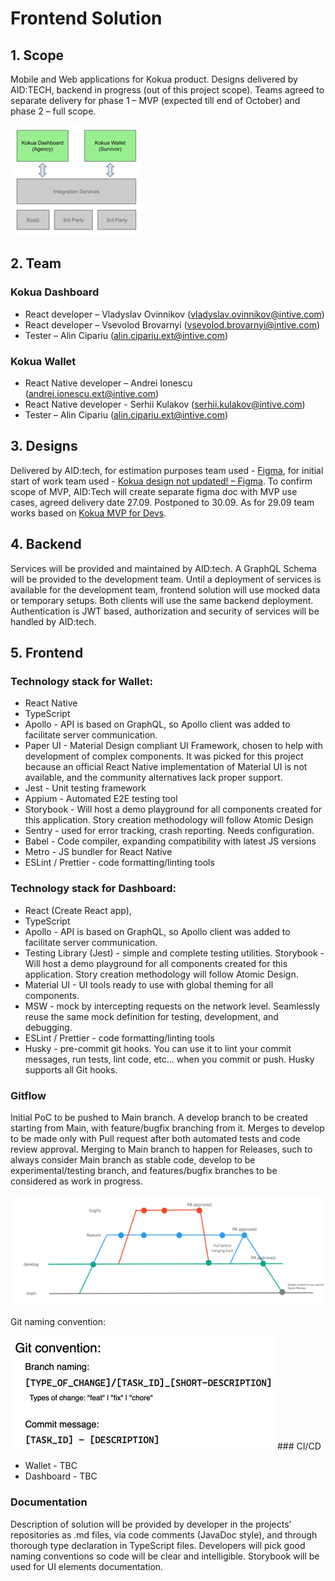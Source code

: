 # Frontend Solution
## 1. Scope
Mobile and Web applications for Kokua product. Designs delivered by AID:TECH, backend in progress (out of this project scope). Teams agreed to separate delivery for phase 1 – MVP (expected till end of October) and phase 2 – full scope.

![Frontend Solution](./frontend-solution.png)

## 2. Team
### Kokua Dashboard
* React developer – Vladyslav Ovinnikov (vladyslav.ovinnikov@intive.com)
* React developer – Vsevolod Brovarnyi (vsevolod.brovarnyi@intive.com)
* Tester – Alin Cipariu (alin.cipariu.ext@intive.com)
### Kokua Wallet
* React Native developer – Andrei Ionescu (andrei.ionescu.ext@intive.com)
* React Native developer - Serhii Kulakov (serhii.kulakov@intive.com)
* Tester – Alin Cipariu (alin.cipariu.ext@intive.com)

## 3. Designs
Delivered by AID:tech, for estimation purposes team used - [Figma](https://www.figma.com/file/8fBuwFBvr6sWBY152iGZRN/Estimation-Kokua-File?node-id=0%3A1), for initial start of work team used - [Kokua design not updated! – Figma](https://www.figma.com/file/jOMYbQM0MDsmnmtfY1wvPw/Kokua-design-not-updated!?node-id=0%3A1).  To confirm scope of MVP, AID:Tech will create separate figma doc with MVP use cases, agreed delivery date 27.09. Postponed to 30.09. As for 29.09 team works based on [Kokua MVP for Devs](https://www.figma.com/file/mWHiMWwQMB7CuAdfMhRqOu/Kokua-MVP-for-Devs-(DRAFT!)?node-id=0%3A1).
## 4. Backend
Services will be provided and maintained by AID:tech. A GraphQL Schema will be provided to the development team. Until a deployment of services is available for the development team, frontend solution will use mocked data or temporary setups. Both clients will use the same backend deployment. Authentication is JWT based, authorization and security of services will be handled by AID:tech.
## 5. Frontend
### Technology stack for Wallet:
* React Native
* TypeScript
* Apollo - API is based on GraphQL, so Apollo client was added to facilitate server communication.
* Paper UI - Material Design compliant UI Framework, chosen to help with development of complex components. It was picked for this project because an official React Native implementation of Material UI is not available, and the community alternatives lack proper support.
* Jest - Unit testing framework
* Appium - Automated E2E testing tool
* Storybook - Will host a demo playground for all components created for this application. Story creation methodology will follow Atomic Design
* Sentry - used for error tracking, crash reporting. Needs configuration.
* Babel - Code compiler, expanding compatibility with latest JS versions
* Metro - JS bundler for React Native
* ESLint / Prettier - code formatting/linting tools

### Technology stack for Dashboard:
* React (Create React app),
* TypeScript
* Apollo - API is based on GraphQL, so Apollo client was added to facilitate server communication.
* Testing Library (Jest) - simple and complete testing utilities. Storybook - Will host a demo playground for all components created for this application. Story creation methodology will follow Atomic Design.
* Material UI - UI tools ready to use with global theming for all components.
* MSW - mock by intercepting requests on the network level. Seamlessly reuse the same mock definition for testing, development, and debugging.
* ESLint / Prettier - code formatting/linting tools
* Husky - pre-commit git hooks. You can use it to lint your commit messages, run tests, lint code, etc... when you commit or push. Husky supports all Git hooks.

### Gitflow 
Initial PoC to be pushed to Main branch. A develop branch to be created starting from Main, with feature/bugfix branching from it. Merges to develop to be made only with Pull request after both automated tests and code review approval. Merging to Main branch to happen for Releases, such to always consider Main branch as stable code, develop to be experimental/testing branch, and features/bugfix branches to be considered as work in progress. 

![Git flow](./frontend-solution_git-flow.png)

Git naming convention:

![Git flow](./frontend-solution_git-naming-convention.png)### CI/CD
* Wallet - TBC
* Dashboard - TBC
### Documentation
Description of solution will be provided by developer in the projects’ repositories as .md files, via code comments (JavaDoc style), and through thorough type declaration in TypeScript files. Developers will pick good naming conventions so code will be clear and intelligible. Storybook will be used for UI elements documentation.  